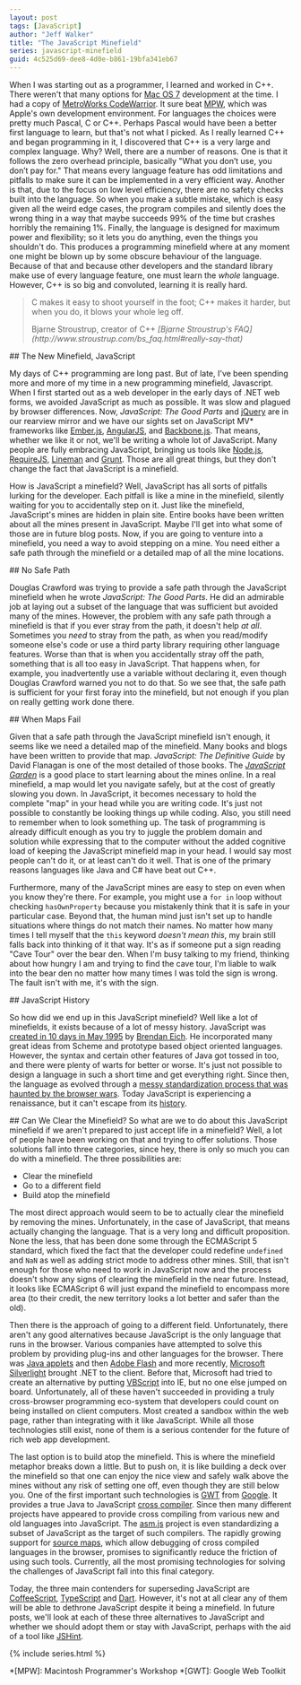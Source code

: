 ```yaml
---
layout: post
tags: [JavaScript]
author: "Jeff Walker"
title: "The JavaScript Minefield"
series: javascript-minefield
guid: 4c525d69-dee8-4d0e-b861-19bfa341eb67
---
```

When I was starting out as a programmer, I learned and worked in C++.  There weren't that many options for [Mac OS 7](http://en.wikipedia.org/wiki/System_7) development at the time.  I had a copy of [MetroWorks CodeWarrior](http://en.wikipedia.org/wiki/CodeWarrior). It sure beat [MPW](http://en.wikipedia.org/wiki/Macintosh_Programmer's_Workshop), which was Apple's own development environment.  For languages the choices were pretty much Pascal, C or C++.  Perhaps Pascal would have been a better first language to learn, but that's not what I picked.  As I really learned C++ and began programming in it, I discovered that C++ is a very large and complex language.  Why?  Well, there are a number of reasons.  One is that it follows the zero overhead principle, basically "What you don’t use, you don’t pay for."  That means every language feature has odd limitations and pitfalls to make sure it can be implemented in a very efficient way.  Another is that, due to the focus on low level efficiency, there are no safety checks built into the language.  So when you make a subtle mistake, which is easy given all the weird edge cases, the program compiles and silently does the wrong thing in a way that maybe succeeds 99% of the time but crashes horribly the remaining 1%.  Finally, the language is designed for maximum power and flexibility; so it lets you do anything, even the things you shouldn't do.  This produces a programming minefield where at any moment one might be blown up by some obscure behaviour of the language.  Because of that and because other developers and the standard library make use of every language feature, one must learn the *whole* language.  However, C++ is so big and convoluted, learning it is really hard.

> C makes it easy to shoot yourself in the foot; C++ makes it harder,
> but when you do, it blows your whole leg off.
>
> <footer>Bjarne Stroustrup, creator of C++ <cite markdown="1">[Bjarne Stroustrup's FAQ](http://www.stroustrup.com/bs_faq.html#really-say-that)</cite></footer>

<section markdown="1">
## The New Minefield, JavaScript

My days of C++ programming are long past.  But of late, I've been spending more and more of my time in a new programming minefield, Javascript.  When I first started out as a web developer in the early days of .NET web forms, we avoided JavaScript as much as possible.  It was slow and plagued by browser differences.  Now, <cite>JavaScript: The Good Parts</cite> and [jQuery](http://jquery.com) are in our rearview mirror and we have our sights set on JavaScript MV* frameworks like [Ember.js](http://emberjs.com), [AngularJS](http://angularjs.org), and [Backbone.js](http://backbonejs.org). That means, whether we like it or not, we'll be writing a whole lot of JavaScript.  Many people are fully embracing JavaScript, bringing us tools like [Node.js](http://nodejs.org), [RequireJS](http://requirejs.org), [Lineman](http://linemanjs.com) and [Grunt](http://gruntjs.com).  Those are all great things, but they don't change the fact that JavaScript is a minefield.

How is JavaScript a minefield?  Well, JavaScript has all sorts of pitfalls lurking for the developer. Each pitfall is like a mine in the minefield, silently waiting for you to accidentally step on it.  Just like the minefield, JavaScript's mines are hidden in plain site.  Entire books have been written about all the mines present in JavaScript. Maybe I'll get into what some of those are in future blog posts. Now, if you are going to venture into a minefield, you need a way to avoid stepping on a mine. You need either a safe path through the minefield or a detailed map of all the mine locations.
</section>

<section markdown="1">
## No Safe Path

Douglas Crawford was trying to provide a safe path through the JavaScript minefield when he wrote <cite>JavaScript: The Good Parts</cite>.  He did an admirable job at laying out a subset of the language that was sufficient but avoided many of the mines.  However, the problem with any safe path through a minefield is that if you ever stray from the path, it doesn't help *at all*. Sometimes you *need* to stray from the path, as when you read/modify someone else's code or use a third party library requiring other language features.  Worse than that is when you accidentally stray off the path, something that is all too easy in JavaScript.  That happens when, for example, you inadvertently use a variable without declaring it, even though Douglas Crawford warned you not to do that.  So we see that, the safe path is sufficient for your first foray into the minefield, but not enough if you plan on really getting work done there.
</section>

<section markdown="1">
## When Maps Fail

Given that a safe path through the JavaScript minefield isn't enough, it seems like we need a detailed map of the minefield.  Many books and blogs have been written to provide that map.  <cite>JavaScript: The Definitive Guide</cite> by David Flanagan is one of the most detailed of those books.  The <cite>[JavaScript Garden](http://bonsaiden.github.io/JavaScript-Garden)</cite> is a good place to start learning about the mines online. In a real minefield, a map would let you navigate safely, but at the cost of greatly slowing you down.  In JavaScript, it becomes necessary to hold the complete "map" in your head while you are writing code.  It's just not possible to constantly be looking things up while coding. Also, you still need to remember when to look something up.  The task of programming is already difficult enough as you try to juggle the problem domain and solution while expressing that to the computer without the added cognitive load of keeping the JavaScript minefield map in your head.  I would say most people can't do it, or at least can't do it well.  That is one of the primary reasons languages like Java and C# have beat out C++.

Furthermore,  many of the JavaScript mines are easy to step on even when you know they're there.  For example, you might use a `for in` loop without checking `hasOwnProperty` because you mistakenly think that it is safe in your particular case.  Beyond that, the human mind just isn't set up to handle situations where things do not match their names.  No matter how many times I tell myself that the `this` keyword *doesn't mean this*, my brain still falls back into thinking of it that way.  It's as if someone put a sign reading "Cave Tour" over the bear den. When I'm busy talking to my friend, thinking about how hungry I am and trying to find the cave tour, I'm liable to walk into the bear den no matter how many times I was told the sign is wrong.  The fault isn't with me, it's with the sign.
</section>

<section markdown="1">
## JavaScript History

So how did we end up in this JavaScript minefield?  Well like a lot of minefields, it exists because of a lot of messy history. JavaScript was [created in 10 days in May 1995](http://www.w3.org/community/webed/wiki/A_Short_History_of_JavaScript) by [Brendan Eich](https://brendaneich.com). He incorporated many great ideas from Scheme and prototype based object oriented languages.  However, the syntax and certain other features of Java got tossed in too, and there were plenty of warts for better or worse.  It's just not possible to design a language in such a short time and get everything right.  Since then, the language as evolved through a [messy standardization process that was haunted by the browser wars](http://www.oreillynet.com/pub/a/javascript/2001/04/06/js_history.html).  Today JavaScript is experiencing a renaissance, but it can't escape from its [history](http://dailyjs.com/history-of-javascript.html).
</section>

<section markdown="1">
## Can We Clear the Minefield?
So what are we to do about this JavaScript minefield if we aren't prepared to just accept life in a minefield?  Well, a lot of people have been working on that and trying to offer solutions.  Those solutions fall into three categories, since hey, there is only so much you can do with a minefield.  The three possibilities are:

* Clear the minefield
* Go to a different field
* Build atop the minefield

The most direct approach would seem to be to actually clear the minefield by removing the mines.  Unfortunately, in the case of JavaScript, that means actually changing the language.  That is a very long and difficult proposition.  None the less, that has been done some through the ECMAScript 5 standard, which fixed the fact that the developer could redefine `undefined` and `NaN` as well as adding strict mode to address other mines. Still, that isn't enough for those who need to work in JavaScript now and the process doesn't show any signs of clearing the minefield in the near future. Instead, it looks like ECMAScript 6 will just expand the minefield to encompass more area (to their credit, the new territory looks a lot better and safer than the old).

Then there is the approach of going to a different field.  Unfortunately, there aren't any good alternatives because JavaScript is the only language that runs in the browser.  Various companies have attempted to solve this problem by providing plug-ins and other languages for the browser.  There was [Java applets](http://en.wikipedia.org/wiki/Java_applet) and then [Adobe Flash](http://en.wikipedia.org/wiki/Adobe_Flash) and more recently, [Microsoft Silverlight](http://en.wikipedia.org/wiki/Microsoft_Silverlight) brought .NET to the client. Before that, Microsoft had tried to create an alternative by putting [VBScript](http://en.wikipedia.org/wiki/VBScript) into IE, but no one else jumped on board.  Unfortunately, all of these haven't succeeded in providing a truly cross-browser programming eco-system that developers could count on being installed on client computers.  Most created a sandbox within the web page, rather than integrating with it like JavaScript.  While all those technologies still exist, none of them is a serious contender for the future of rich web app development.

The last option is to build atop the minefield. This is where the minefield metaphor breaks down a little.  But to push on, it is like building a deck over the minefield so that one can enjoy the nice view and safely walk above the mines without any risk of setting one off, even though they are still below you.  One of the first important such technologies is [GWT](http://www.gwtproject.org) from [Google](https://www.google.com). It provides a true Java to JavaScript [cross compiler](http://en.wikipedia.org/wiki/Cross_compiler).  Since then many different projects have appeared to provide cross compiling from various new and old languages into JavaScript.  The [asm.js](http://asmjs.org/) project is even standardizing a subset of JavaScript as the target of such compilers.  The rapidly growing support for [source maps](http://www.html5rocks.com/en/tutorials/developertools/sourcemaps), which allow debugging of cross compiled languages in the browser, promises to significantly reduce the friction of using such tools.  Currently, all the most promising technologies for solving the challenges of JavaScript fall into this final category.

Today, the three main contenders for superseding JavaScript are [CoffeeScript](http://coffeescript.org), [TypeScript](http://www.typescriptlang.org) and [Dart](https://www.dartlang.org).  However, it's not at all clear any of them will be able to dethrone JavaScript despite it being a minefield.  In future posts, we'll look at each of these three alternatives to JavaScript and whether we should adopt them or stay with JavaScript, perhaps with the aid of a tool like [JSHint](http://www.jshint.com).
</section>

{% include series.html %}

*[MPW]: Macintosh Programmer's Workshop
*[GWT]: Google Web Toolkit